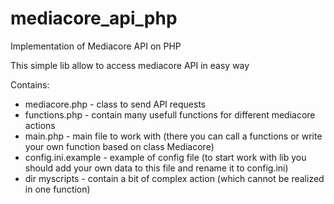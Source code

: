 # mediacore_api_php

Implementation of Mediacore API on PHP

This simple lib allow to access mediacore API in easy way


Contains:
- mediacore.php - class to send API requests
- functions.php - contain many usefull functions for different mediacore actions
- main.php - main file to work with (there you can call a functions or write your own function based on class Mediacore)
- config.ini.example - example of config file (to start work with lib you should add your own data to this file and rename it to config.ini)
- dir myscripts - contain a bit of complex action (which cannot be realized in one function)